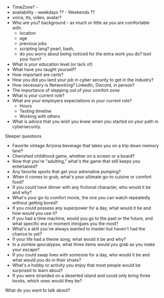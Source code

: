 - TimeZone? -  
- availability - weekdays ?? - Weekends ??
- voice, tts, video, avatar?
- Who are you? background - as much or little as you are comfortable with. 
	- location
	- age
	- previous jobs
	- scripting lang? pearl, bash, 
	- do you worry about being noticed for the extra work you do? toot your horn?
- What is your education level (or lack of)
- What have you taught yourself?
- How important are certs?
- How you did you land your job in cyber security to get in the industry?
- How necessary is Networking? LinkedIn, Discord, in person? 
- The importance of stepping out of your comfort zone
- What is your current role?
- What are your employers expectations in your current role?
	- Hours
	- Testing timeline
	- Working with others
- What is advice that you wish  you knew when you started on your path in cybersecurity.

Sleeper questions
-    Favorite vintage Arizona beverage that takes you on a trip down memory lane?
-    Cherished childhood game, whether on a screen or a board?
-    Now that you're "adulting," what's the game that still keeps you entertained?
-    Any favorite sports that get your adrenaline pumping?
-    When it comes to grub, what's your ultimate go-to cuisine or comfort food?
-    If you could have dinner with any fictional character, who would it be and why?
-    What's your go-to comfort movie, the one you can watch repeatedly without getting bored?
-    If you could possess any superpower for a day, what would it be and how would you use it?
-    If you had a time machine, would you go to the past or the future, and what specific era or moment intrigues you the most?
-    What's a skill you've always wanted to master but haven't had the chance to yet?
-    If your life had a theme song, what would it be and why?
-    In a zombie apocalypse, what three items would you grab as you make your escape?
-    If you could swap lives with someone for a day, who would it be and what would you do in their shoes?
-    What's a hobby or activity you enjoy that most people would be surprised to learn about?
 -   If you were stranded on a deserted island and could only bring three books, which ones would they be?

What do you want to talk about?
